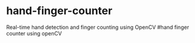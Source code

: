 # hand-finger-counter
Real-time hand detection and finger counting using OpenCV
#hand finger counter using openCV
